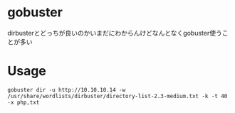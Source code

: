 # gobuster
dirbusterとどっちが良いのかいまだにわからんけどなんとなくgobuster使うことが多い

# Usage
```
gobuster dir -u http://10.10.10.14 -w /usr/share/wordlists/dirbuster/directory-list-2.3-medium.txt -k -t 40 -x php,txt
```
